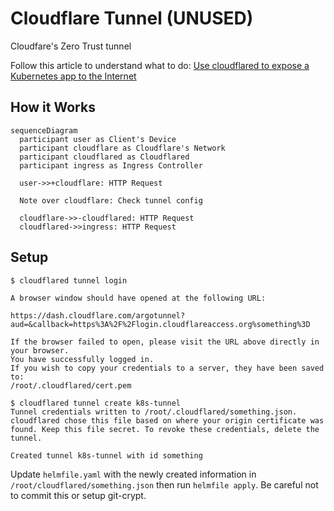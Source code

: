 # Cloudflare Tunnel (UNUSED)

Cloudfare's Zero Trust tunnel

Follow this article to understand what to do: [Use cloudflared to expose a Kubernetes app to the Internet](https://developers.cloudflare.com/cloudflare-one/tutorials/many-cfd-one-tunnel/)

## How it Works

```mermaid
sequenceDiagram
  participant user as Client's Device
  participant cloudflare as Cloudflare's Network
  participant cloudflared as Cloudflared
  participant ingress as Ingress Controller

  user->>+cloudflare: HTTP Request

  Note over cloudflare: Check tunnel config

  cloudflare->>-cloudflared: HTTP Request
  cloudflared->>ingress: HTTP Request
```

## Setup

```shell
$ cloudflared tunnel login

A browser window should have opened at the following URL:

https://dash.cloudflare.com/argotunnel?aud=&callback=https%3A%2F%2Flogin.cloudflareaccess.org%something%3D

If the browser failed to open, please visit the URL above directly in your browser.
You have successfully logged in.
If you wish to copy your credentials to a server, they have been saved to:
/root/.cloudflared/cert.pem

$ cloudflared tunnel create k8s-tunnel
Tunnel credentials written to /root/.cloudflared/something.json. cloudflared chose this file based on where your origin certificate was found. Keep this file secret. To revoke these credentials, delete the tunnel.

Created tunnel k8s-tunnel with id something
```

Update `helmfile.yaml` with the newly created information in `/root/cloudflared/something.json` then run `helmfile apply`. Be careful not to commit this or setup git-crypt.

